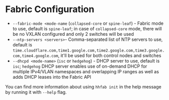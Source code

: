 # Fabric Configuration

* `--fabric-mode <mode-name` (`collapsed-core` or `spine-leaf`) - Fabric mode to use, default is `spine-leaf`; in case
    of `collapsed-core` mode, there will be no VXLAN configured and only 2 switches will be used
* `--ntp-servers <servers>`- Comma-separated list of NTP servers to use, default is
    `time.cloudflare.com,time1.google.com,time2.google.com,time3.google.com,time4.google.com`, it'll be used for both
    control nodes and switches
* `--dhcpd <mode-name>` (`isc` or `hedgehog`) - DHCP server to use, default is `isc`; `hedgehog` DHCP server enables
    use of on-demand DHCP for multiple IPv4/VLAN namespaces and overlapping IP ranges as well as adds DHCP leases
    into the Fabric API

You can find more information about using `hhfab init` in the help message by running it with `--help` flag.

